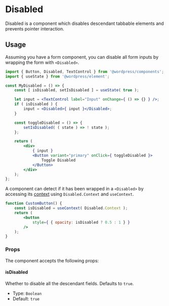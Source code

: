 # Disabled

Disabled is a component which disables descendant tabbable elements and prevents pointer interaction.

## Usage

Assuming you have a form component, you can disable all form inputs by wrapping the form with `<Disabled>`.

```jsx
import { Button, Disabled, TextControl } from '@wordpress/components';
import { useState } from '@wordpress/element';

const MyDisabled = () => {
	const [ isDisabled, setIsDisabled ] = useState( true );

	let input = <TextControl label="Input" onChange={ () => {} } />;
	if ( isDisabled ) {
		input = <Disabled>{ input }</Disabled>;
	}

	const toggleDisabled = () => {
		setIsDisabled( ( state ) => ! state );
	};

	return (
		<div>
			{ input }
			<Button variant="primary" onClick={ toggleDisabled }>
				Toggle Disabled
			</Button>
		</div>
	);
};
```

A component can detect if it has been wrapped in a `<Disabled>` by accessing its [context](https://reactjs.org/docs/context.html) using `Disabled.Context` and `useContext`.

```jsx
function CustomButton() {
	const isDisabled = useContext( Disabled.Context );
	return (
		<button
			style={ { opacity: isDisabled ? 0.5 : 1 } }
		/>
	);
}
```

### Props

The component accepts the following props:

#### isDisabled

Whether to disable all the descendant fields. Defaults to `true`.

-   Type: `Boolean`
-   Default: `true`
